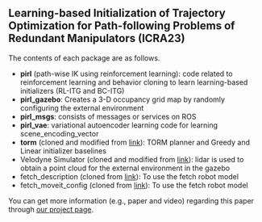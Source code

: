 ## Learning-based Initialization of Trajectory Optimization for Path-following Problems of Redundant Manipulators (ICRA23)
The contents of each package are as follows.
- **pirl** (path-wise IK using reinforcement learning): code related to reinforcement learning and behavior cloning to learn learning-based initializers (RL-ITG and BC-ITG)
- **pirl_gazebo**: Creates a 3-D occupancy grid map by randomly configuring the external environment
- **pirl_msgs**: consists of messages or services on ROS
- **pirl_vae**: variational autoencoder learning code for learning scene_encoding_vector
- **torm** (cloned and modified from [link](https://github.com/cheulkang/TORM)): TORM planner and Greedy and Linear initializer baselines
- Velodyne Simulator (cloned and modified from [link](https://github.com/florianshkurti/velodyne_simulator)): lidar is used to obtain a point cloud for the external environment in the gazebo
- fetch_description (cloned from [link](https://github.com/ZebraDevs/fetch_ros)): To use the fetch robot model
- fetch_moveit_config (cloned from [link](https://github.com/ZebraDevs/fetch_ros)): To use the fetch robot model

You can get more information (e.g., paper and video) regarding this paper through [our project page](http://sglab.kaist.ac.kr/ICRA23_RLITG/).




















